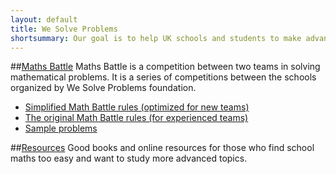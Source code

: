 ```yaml
---
layout: default
title: We Solve Problems
shortsummary: Our goal is to help UK schools and students to make advanced maths more popular. 
---
```


##[Maths Battle](/maths-battle/index.html)
Maths Battle is a competition between two teams in solving mathematical problems. It is a series of competitions between the schools organized by We Solve Problems foundation.

* [Simplified Math Battle rules (optimized for new teams)](/maths-battle/simplified-rules.html)
* [The original Math Battle rules (for experienced teams)](/maths-battle/original-rules.html)
* [Sample problems](/maths-battle/sample-problems.html)

##[Resources](/resources.html)
Good books and online resources for those who find school maths too easy and want to study more advanced topics.
